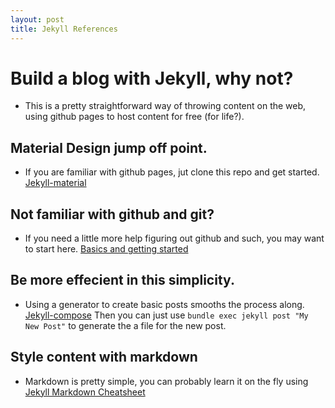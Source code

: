 ```yaml
---
layout: post
title: Jekyll References
---
```

# Build a blog with Jekyll, why not?

* This is a pretty straightforward way of throwing content on the web, using github pages to host content for free (for life?). 

## Material Design jump off point. 

* If you are familiar with github pages, jut clone this repo and get started. [Jekyll-material](https://github.com/christoga/jekyll-material)

## Not familiar with github and git?

* If you need a little more help figuring out github and such, you may want to start here. [Basics and getting started](https://www.taniarascia.com/make-a-static-website-with-jekyll/)

## Be more effecient in this simplicity.

* Using a generator to create basic posts smooths the process along. [Jekyll-compose](https://github.com/jekyll/jekyll-compose) Then you can just use `bundle exec jekyll post "My New Post"` to generate the a file for the new post.

## Style content with markdown

* Markdown is pretty simple, you can probably learn it on the fly using [Jekyll Markdown Cheatsheet](https://github.com/adam-p/markdown-here/wiki/Markdown-Cheatsheet)
